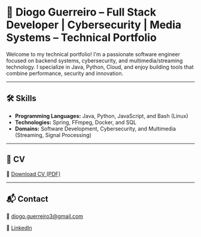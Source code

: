 # 👋 Diogo Guerreiro – Full Stack Developer | Cybersecurity | Media Systems – Technical Portfolio

Welcome to my technical portfolio! I'm a passionate software engineer focused on backend systems, cybersecurity, and multimedia/streaming technology. I specialize in Java, Python, Cloud, and enjoy building tools that combine performance, security and innovation.

---

## 🛠️ Skills

- **Programming Languages:** Java, Python, JavaScript, and Bash (Linux)
- **Technologies:** Spring, FFmpeg, Docker, and SQL
- **Domains:** Software Development, Cybersecurity, and Multimedia (Streaming, Signal Processing)

---

## 📄 CV
📄 [Download CV (PDF)](https://drive.google.com/file/d/1CHF27qsio8tn87q-K8Xu03XIiIBZgZWb/view?usp=sharing)

---

## 📬 Contact
📧 diogo.guerreiro3@gmail.com

🔗 [LinkedIn](https://linkedin.com/in/diogo-guerreiro3)
